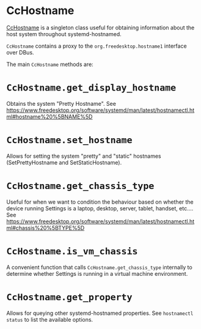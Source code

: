 # CcHostname

[CcHostname](https://gitlab.gnome.org/GNOME/gnome-control-center/-/blob/main/panels/common/cc-hostname.h?ref_type=heads) is a singleton class useful for obtaining information about the host system throughout systemd-hostnamed.

`CcHostname` contains a proxy to the `org.freedesktop.hostname1` interface over DBus.

The main `CcHostname` methods are:

# `CcHostname.get_display_hostname`

Obtains the system "Pretty Hostname". See https://www.freedesktop.org/software/systemd/man/latest/hostnamectl.html#hostname%20%5BNAME%5D

# `CcHostname.set_hostname`

Allows for setting the system "pretty" and "static" hostnames (SetPrettyHostname and SetStaticHostname).

# `CcHostname.get_chassis_type`

Useful for when we want to condition the behaviour based on whether the device running Settings is a laptop, desktop, server, tablet, handset, etc.... See https://www.freedesktop.org/software/systemd/man/latest/hostnamectl.html#chassis%20%5BTYPE%5D

# `CcHostname.is_vm_chassis`

A convenient function that calls `CcHostname.get_chassis_type` internally to determine whether Settings is running in a virtual machine environment.

# `CcHostname.get_property`

Allows for queying other systemd-hostnamed properties. See `hostnamectl status` to list the available options.
